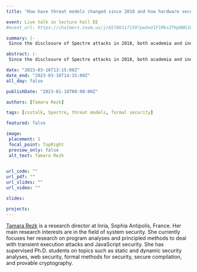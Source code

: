 ```yaml
--- 
title: "How have threat models changed since 2018 and how hardware security can help handle the new threats?" 

event: Live talk in lecture hall EE 
#event_url: https://chalmers.zoom.us/j/65786317139?pwd=U1FlMks3THpNNG1WaFRJNkJxQXdBQT09 

summary: |-
 Since the disclosure of Spectre attacks in 2018, both academia and industry have made considerable efforts to defend against all variants of transient execution attacks, the class of attacks to which Spectre belongs to. The first part of this presentation will be dedicated to discovering how these attacks change the way we reason about threat models in security. The second part of the presentation will introduce a new generic formal processor model - called ProSpeCT - to prevent transient execution attacks by construction. ProSpeCT has also been implemented on top of an open-source RISC-V processor and will be presented in Usenix Security 23 in a joint work with Lesly-Ann Daniel, Marton Bognar, Job Noorman, Sébastien Bardin, and Frank Piessens. 

abstract: |-
 Since the disclosure of Spectre attacks in 2018, both academia and industry have made considerable efforts to defend against all variants of transient execution attacks, the class of attacks to which Spectre belongs to. The first part of this presentation will be dedicated to discovering how these attacks change the way we reason about threat models in security. The second part of the presentation will introduce a new generic formal processor model - called ProSpeCT - to prevent transient execution attacks by construction. ProSpeCT has also been implemented on top of an open-source RISC-V processor and will be presented in Usenix Security 23 in a joint work with Lesly-Ann Daniel, Marton Bognar, Job Noorman, Sébastien Bardin, and Frank Piessens. 

date: "2023-03-16T13:15:00Z" 
date_end: "2023-03-16T14:15:00Z" 
all_day: false 

publishDate: "2023-01-16T00:00:00Z" 

authors: [Tamara Rezk] 

tags: [csstalk, Spectre, threat models, formal security] 

featured: false 

image: 
 placement: 1 
 focal_point: TopRight 
 preview_only: false 
 alt_text: Tamara Rezk 

 
url_code: "" 
url_pdf: "" 
url_slides: "" 
url_video: "" 

slides: 

projects: 
--- 
```


[Tamara Rezk](https://www-sop.inria.fr/lemme/Tamara.Rezk/) is a research director at Inria, Sophia Antipolis, France. Her main research interests are in the field of system security. She currently focuses her research on program analyses and principled methods to deal with transient execution attacks and JavaScript security.
She has supervised Ph.D. students on topics such as static and dynamic security analyses, web security, formal methods for security, secure compilation, and provable cryptography.
